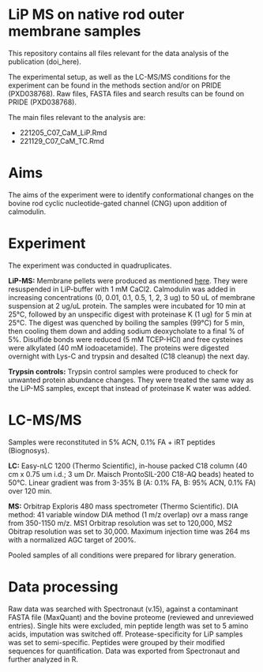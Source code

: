 # LiP MS on native rod outer membrane samples

This repository contains all files relevant for the data analysis of the publication (doi_here). 

The experimental setup, as well as the LC-MS/MS conditions for the experiment can be found in the methods section and/or on PRIDE (PXD038768). 
Raw files, FASTA files and search results can be found on PRIDE (PXD038768).

The main files relevant to the analysis are: 
  * 221205_C07_CaM_LiP.Rmd
  * 221129_C07_CaM_TC.Rmd
 
 # Aims
 
 The aims of the experiment were to identify conformational changes on the bovine rod cyclic nucleotide-gated channel (CNG) upon addition of calmodulin. 
 
 # Experiment 
 
The experiment was conducted in quadruplicates. 

**LiP-MS:** 
Membrane pellets were produced as mentioned [here](https://www.nature.com/articles/s41594-021-00700-8). They were resuspended in LiP-buffer with 1 mM CaCl2.
Calmodulin was added in increasing concentrations (0, 0.01, 0.1, 0.5, 1, 2, 3 ug) to 50 uL of membrane suspension at 2 ug/uL protein.
The samples were incubated for 10 min at 25°C, followed by an unspecific digest with proteinase K (1 ug) for 5 min at 25°C. 
The digest was quenched by boiling the samples (99°C) for 5 min, then cooling them down and adding sodium deoxycholate to a final % of 5%. 
Disulfide bonds were reduced (5 mM TCEP-HCl) and free cysteines were alkylated (40 mM iodoacetamide). 
The proteins were digested overnight with Lys-C and trypsin and desalted (C18 cleanup) the next day.

**Trypsin controls:**
Trypsin control samples were produced to check for unwanted protein abundance changes. They were treated the same way as the LiP-MS samples, except that instead of proteinase K water was added.

# LC-MS/MS
Samples were reconstituted in 5% ACN, 0.1% FA + iRT peptides (Biognosys). 

**LC:** Easy-nLC 1200 (Thermo Scientific), in-house packed C18 column (40 cm x 0.75 um i.d.; 3 um Dr. Maisch ProntoSIL-200 C18-AQ beads) heated to 50°C. 
Linear gradient was from 3-35% B (A: 0.1% FA, B: 95% ACN, 0.1% FA) over 120 min. 

**MS:** Orbitrap Exploris 480 mass spectrometer (Thermo Scientific). 
DIA method: 41 variable window DIA method (1 m/z overlap) ovr a mass range from 350-1150 m/z. MS1 Orbitrap resolution was set to 120,000, MS2 Obitrap resolution was set to 30,000. Maximum injection time was 264 ms with a normalized AGC target of 200%. 

Pooled samples of all conditions were prepared for library generation. 

# Data processing
Raw data was searched with Spectronaut (v.15), against a contaminant FASTA file (MaxQuant) and the bovine proteome (reviewed and unreviewed entries). 
Single hits were excluded, min peptide length was set to 5 amino acids, imputation was switched off. Protease-specificity for LiP samples was set to semi-specific. Peptides were grouped by their modified sequences for quantification. 
Data was exported from Spectronaut and further analyzed in R.
